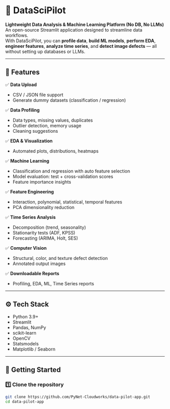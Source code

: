 # 🚀 DataSciPilot

**Lightweight Data Analysis & Machine Learning Platform (No DB, No LLMs)**  
An open-source Streamlit application designed to streamline data workflows.  
With DataSciPilot, you can **profile data**, **build ML models**, **perform EDA**, **engineer features**, **analyze time series**, and **detect image defects** — all without setting up databases or LLMs.

---

## 🌟 Features

✅ **Data Upload**
- CSV / JSON file support  
- Generate dummy datasets (classification / regression)

✅ **Data Profiling**
- Data types, missing values, duplicates
- Outlier detection, memory usage
- Cleaning suggestions

✅ **EDA & Visualization**
- Automated plots, distributions, heatmaps

✅ **Machine Learning**
- Classification and regression with auto feature selection  
- Model evaluation: test + cross-validation scores  
- Feature importance insights

✅ **Feature Engineering**
- Interaction, polynomial, statistical, temporal features  
- PCA dimensionality reduction

✅ **Time Series Analysis**
- Decomposition (trend, seasonality)
- Stationarity tests (ADF, KPSS)
- Forecasting (ARIMA, Holt, SES)

✅ **Computer Vision**
- Structural, color, and texture defect detection  
- Annotated output images  

✅ **Downloadable Reports**
- Profiling, EDA, ML, Time Series reports  

---

## ⚙️ Tech Stack

- Python 3.9+
- Streamlit
- Pandas, NumPy
- scikit-learn
- OpenCV
- Statsmodels
- Matplotlib / Seaborn  

---

## 🚀 Getting Started

### 1️⃣ Clone the repository
```bash
git clone https://github.com/PyNet-Cloudworks/data-pilot-app.git
cd data-pilot-app
